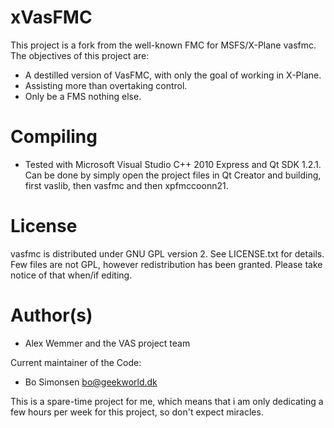 xVasFMC
================

This project is a fork from the well-known FMC for MSFS/X-Plane vasfmc. The objectives
of this project are:

* A destilled version of VasFMC, with only the goal of working in X-Plane. 
* Assisting more than overtaking control.
* Only be a FMS nothing else.

Compiling
=================
* Tested with Microsoft Visual Studio C++ 2010 Express and Qt SDK 1.2.1. Can be done
by simply open the project files in Qt Creator and building, first vaslib, then vasfmc
and then xpfmccoonn21.

License
=================
vasfmc is distributed under GNU GPL version 2. See LICENSE.txt for details. Few files are
not GPL, however redistribution has been granted. Please take notice of that when/if editing. 

Author(s)
=================

* Alex Wemmer and the VAS project team

Current maintainer of the Code:

* Bo Simonsen <bo@geekworld.dk>

This is a spare-time project for me, which means that i am only dedicating a few hours per
week for this project, so don't expect miracles.
